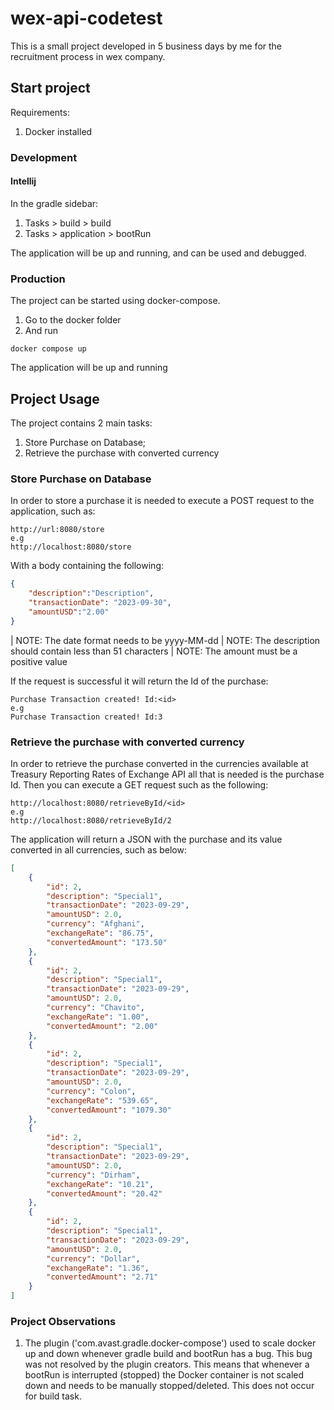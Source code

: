 # wex-api-codetest

This is a small project developed in 5 business days by me for the
recruitment process in wex company.

## Start project
Requirements:
1. Docker installed
### Development
#### Intellij
In the gradle sidebar:
1. Tasks > build > build
2. Tasks > application > bootRun 

The application will be up and running, and can be used and debugged.
### Production
The project can be started using docker-compose.
1. Go to the docker folder
2. And run
```
docker compose up
```

The application will be up and running
## Project Usage
The project contains 2 main tasks:
1. Store Purchase on Database;
2. Retrieve the purchase with converted currency

### Store Purchase on Database
In order to store a purchase it is needed to execute a POST request to the application, such as:
```
http://url:8080/store
e.g
http://localhost:8080/store
```
With a body containing the following:
``` JSON
{
    "description":"Description",
    "transactionDate": "2023-09-30",
    "amountUSD":"2.00"
}
```
| NOTE: The date format needs to be yyyy-MM-dd
| NOTE: The description should contain less than 51 characters
| NOTE: The amount must be a positive value

If the request is successful it will return the Id of the purchase:
```
Purchase Transaction created! Id:<id>
e.g
Purchase Transaction created! Id:3
```
### Retrieve the purchase with converted currency

In order to retrieve the purchase converted in the currencies available at Treasury Reporting Rates of Exchange API
all that is needed is the purchase Id. Then you can execute a GET request such as the following:
```
http://localhost:8080/retrieveById/<id>
e.g
http://localhost:8080/retrieveById/2
```
The application will return a JSON with the purchase and its value converted in all currencies, such as below:
```JSON
[
    {
        "id": 2,
        "description": "Special1",
        "transactionDate": "2023-09-29",
        "amountUSD": 2.0,
        "currency": "Afghani",
        "exchangeRate": "86.75",
        "convertedAmount": "173.50"
    },
    {
        "id": 2,
        "description": "Special1",
        "transactionDate": "2023-09-29",
        "amountUSD": 2.0,
        "currency": "Chavito",
        "exchangeRate": "1.00",
        "convertedAmount": "2.00"
    },
    {
        "id": 2,
        "description": "Special1",
        "transactionDate": "2023-09-29",
        "amountUSD": 2.0,
        "currency": "Colon",
        "exchangeRate": "539.65",
        "convertedAmount": "1079.30"
    },
    {
        "id": 2,
        "description": "Special1",
        "transactionDate": "2023-09-29",
        "amountUSD": 2.0,
        "currency": "Dirham",
        "exchangeRate": "10.21",
        "convertedAmount": "20.42"
    },
    {
        "id": 2,
        "description": "Special1",
        "transactionDate": "2023-09-29",
        "amountUSD": 2.0,
        "currency": "Dollar",
        "exchangeRate": "1.36",
        "convertedAmount": "2.71"
    }
]
```

### Project Observations

1. The plugin ('com.avast.gradle.docker-compose') used to scale docker up and down whenever gradle build and bootRun has
a bug. This bug was not resolved by the plugin creators. This means that whenever a bootRun is interrupted (stopped) the 
Docker container is not scaled down and needs to be manually stopped/deleted. This does not occur for build task.
